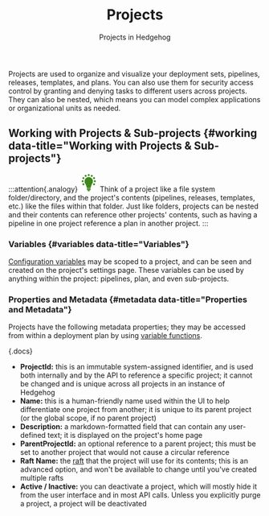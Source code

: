 ﻿---
title: Projects
subtitle: Projects in Hedgehog
sequence: 400
keywords: hedgehog, packages, projects

---
Projects are used to organize and visualize your deployment sets, pipelines, releases, templates, and plans. You can also use them for security access control by granting and denying tasks to different users across projects. They can also be nested, which means you can model complex applications or organizational units as needed.

## Working with Projects & Sub-projects {#working data-title="Working with Projects & Sub-projects"}

:::attention{.analogy}
![](/resources/images/icons/analogy.png) Think of a project like a file system folder/directory, and the project's contents (pipelines, releases, templates, etc.) like the files within that folder. Just like folders, projects can be nested and their contents can reference other projects' contents, such as having a pipeline in one project reference a plan in another project.
:::

### Variables {#variables data-title="Variables"}

[Configuration variables](/support/documentation/hedgehog/deliver-deploy/configuration-variables) may be scoped to a project, and can be seen and created on the project's settings page. These variables can be used by anything within the project: pipelines, plan, and even sub-projects.

### Properties and Metadata {#metadata data-title="Properties and Metadata"}

Projects have the following metadata properties; they may be accessed from within a deployment plan by using [variable functions](/support/documentation/executionengine/components/runtime-variables#variable-functions).

{.docs}
- **ProjectId:** this is an immutable system-assigned identifier, and is used both internally and by the API to reference a specific project; it cannot be changed and is unique across all projects in an instance of Hedgehog
- **Name:** this is a human-friendly name used within the UI to help differentiate one project from another; it is unique to its parent project (or the global scope, if no parent project)
- **Description:** a markdown-formatted field that can contain any user-defined text; it is displayed on the project's home page
- **ParentProjectId:** an optional reference to a parent project; this must be set to another project that would not cause a circular reference
- **Raft Name:** the [raft](/support/documentation/hedgehog/global-components/rafts) that the project will use for its contents; this is an advanced option, and won't be available to change until you've created multiple rafts
- **Active / Inactive:** you can deactivate a project, which will mostly hide it from the user interface and in most API calls. Unless you explicitly purge a project, a project will be deactivated
